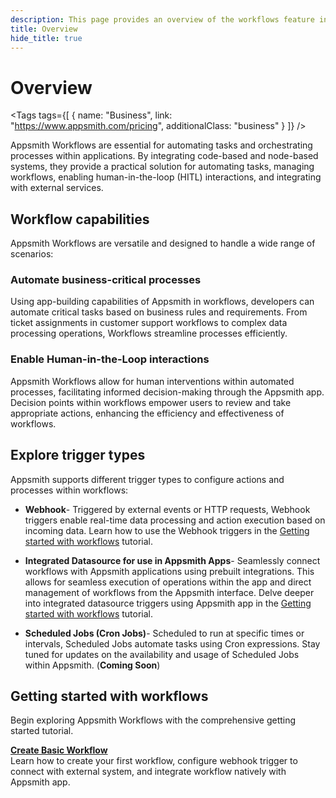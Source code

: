 ```yaml
---
description: This page provides an overview of the workflows feature in Appsmith, detailing its key components and functionality.
title: Overview
hide_title: true
---
```

<!-- vale off -->

<div className="tag-wrapper">
 <h1>Overview </h1>

<Tags
tags={[
{ name: "Business", link: "https://www.appsmith.com/pricing", additionalClass: "business" }
]}
/>

</div>

<!-- vale on -->

Appsmith Workflows are essential for automating tasks and orchestrating processes within applications. By integrating code-based and node-based systems, they provide a practical solution for automating tasks, managing workflows, enabling human-in-the-loop (HITL) interactions, and integrating with external services.

## Workflow capabilities

Appsmith Workflows are versatile and designed to handle a wide range of scenarios:

### Automate business-critical processes

Using app-building capabilities of Appsmith in workflows, developers can automate critical tasks based on business rules and requirements. From ticket assignments in customer support workflows to complex data processing operations, Workflows streamline processes efficiently.

### Enable Human-in-the-Loop interactions

Appsmith Workflows allow for human interventions within automated processes, facilitating informed decision-making through the Appsmith app. Decision points within workflows empower users to review and take appropriate actions, enhancing the efficiency and effectiveness of workflows.

## Explore trigger types

Appsmith supports different trigger types to configure actions and processes within workflows:

- **Webhook**- Triggered by external events or HTTP requests, Webhook triggers enable real-time data processing and action execution based on incoming data. Learn how to use the Webhook triggers in the [Getting started with workflows](/workflows/tutorials/create-workflow) tutorial.
  
- **Integrated Datasource for use in Appsmith Apps**- Seamlessly connect workflows with Appsmith applications using prebuilt integrations. This allows for seamless execution of operations within the app and direct management of workflows from the Appsmith interface. Delve deeper into integrated datasource triggers using Appsmith app in the [Getting started with workflows](/workflows/how-to-guides/trigger-workflow-from-appsmith-app) tutorial.

- **Scheduled Jobs (Cron Jobs)**- Scheduled to run at specific times or intervals, Scheduled Jobs automate tasks using Cron expressions. Stay tuned for updates on the availability and usage of Scheduled Jobs within Appsmith. (**Coming Soon**)

## Getting started with workflows

Begin exploring Appsmith Workflows with the comprehensive getting started tutorial. 

<div className="containerGridSampleApp">
   <div className="containerColumnSampleApp columnGrid column-one">
    <div className="containerCol">
      </div> 
      <b><a href="/workflows/tutorials/create-workflow">Create Basic Workflow</a></b>
      <div className="containerDescription">
        Learn how to create your first workflow, configure webhook trigger to connect with external system, and integrate workflow natively with Appsmith app.
      </div>
   </div>
   <div className="columnGrid column-two" style={{margin: "10px"}}>
   </div>
</div>
